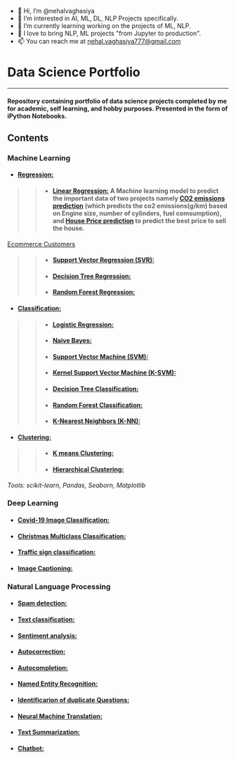 - 👋 Hi, I’m @nehalvaghasiya
- 👀 I’m interested in AI, ML, DL, NLP Projects specifically.
- 🌱 I’m currently learning working on the projects of ML, NLP.
- 💞️ I love to bring NLP, ML projects "from Jupyter to production".
- 📫 You can reach me at [nehal.vaghasiya777@gmail.com](mailto:nehal.vaghsiya777@gmail.com)

<!---
nehalvaghasiya/nehalvaghasiya is a ✨ special ✨ repository because its `README.md` (this file) appears on your GitHub profile.
You can click the Preview link to take a look at your changes.
--->
# **Data Science Portfolio**
---

#### Repository containing portfolio of data science projects completed by me for academic, self learning, and hobby purposes. Presented in the form of iPython Notebooks.

## **Contents**

### **Machine Learning**

- #### **[Regression:](https://github.com/nehalvaghasiya/Data-Science-Portfolio/tree/main/Machine%20Learning/Regression)**
> > - #### **[Linear Regression:](https://github.com/nehalvaghasiya/Data-Science-Portfolio/tree/main/Machine%20Learning/Regression/Linear%20Regression)**   A Machine learning model to predict the important data of two projects namely [CO2 emissions prediction](https://github.com/nehalvaghasiya/Data-Science-Portfolio/tree/main/Machine%20Learning/Regression/Linear%20Regression/CO2%20emission%20prediction) (which predicts the co2 emissions(g/km) based on Engine size, number of cylinders, fuel comsumption), and [House Price prediction](https://github.com/nehalvaghasiya/Data-Science-Portfolio/tree/main/Machine%20Learning/Regression/Linear%20Regression/House%20Price%20Prediction) to predict the best price to sell the house.
[Ecommerce Customers](https://github.com/nehalvaghasiya/Data-Science-Portfolio/tree/main/Machine%20Learning/Regression/Linear%20Regression/Ecommers%20customers)
> > - #### **[Support Vector Regression (SVR):](https://github.com/nehalvaghasiya/Data-Science-Portfolio/tree/main/Machine%20Learning/Regression/Support%20Vector%20Regression%20(SVR))**
> > - #### **[Decision Tree Regression:](https://github.com/nehalvaghasiya/Data-Science-Portfolio/tree/main/Machine%20Learning/Regression/Decision%20Tree%20Regression)**
> > - #### **[Random Forest Regression:](https://github.com/nehalvaghasiya/Data-Science-Portfolio/tree/main/Machine%20Learning/Regression/Random%20Forest%20Regression)**

- #### **[Classification:](https://github.com/nehalvaghasiya/Data-Science-Portfolio/tree/main/Machine%20Learning/Classification)**
> > - #### **[Logistic Regression:](https://github.com/nehalvaghasiya/Data-Science-Portfolio/tree/main/Machine%20Learning/Classification/Logistic%20Regression)**
> > - #### **[Naive Bayes:](https://github.com/nehalvaghasiya/Data-Science-Portfolio/tree/main/Machine%20Learning/Classification/Naive%20Bayes)**
> > - #### **[Support Vector Machine (SVM):](https://github.com/nehalvaghasiya/Data-Science-Portfolio/tree/main/Machine%20Learning/Classification/Support%20Vector%20Machine%20(SVM))**
> > - #### **[Kernel Support Vector Machine (K-SVM):](https://github.com/nehalvaghasiya/Data-Science-Portfolio/tree/main/Machine%20Learning/Classification/Kernel%20SVM)**
> > - #### **[Decision Tree Classification:](https://github.com/nehalvaghasiya/Data-Science-Portfolio/tree/main/Machine%20Learning/Classification/Decision%20Tree%20Classification)**
> > - #### **[Random Forest Classification:](https://github.com/nehalvaghasiya/Data-Science-Portfolio/tree/main/Machine%20Learning/Classification/Random%20Forest%20Classification)**
> > - #### **[K-Nearest Neighbors (K-NN):](https://github.com/nehalvaghasiya/Data-Science-Portfolio/tree/main/Machine%20Learning/Classification/K-Nearest%20Neighbors%20(K-NN))**

- #### **[Clustering:](https://github.com/nehalvaghasiya/Data-Science-Portfolio/tree/main/Machine%20Learning/Clustering)**
> > - #### **[K means Clustering:](https://github.com/nehalvaghasiya/Data-Science-Portfolio/tree/main/Machine%20Learning/Clustering/K%20means%20Clustering)**
> > - #### **[Hierarchical Clustering:](https://github.com/nehalvaghasiya/Data-Science-Portfolio/tree/main/Machine%20Learning/Clustering/Hierarchical%20Clustering)**


*Tools: scikit-learn, Pandas, Seaborn, Matplotlib*


### **Deep Learning**
- #### **[Covid-19 Image Classification:](https://github.com/nehalvaghasiya/Data-Science-Portfolio/tree/main/Deep%20Learning/Covid-19%20Image%20Classification)**
- #### **[Christmas Multiclass Classification:](https://github.com/nehalvaghasiya/Data-Science-Portfolio/tree/main/Deep%20Learning/Christmas%20Multiclass%20Classification)**
- #### **[Traffic sign classification:](https://github.com/nehalvaghasiya/Data-Science-Portfolio/tree/main/Deep%20Learning/Traffic%20Sign%20Classification)**
- #### **[Image Captioning:](https://github.com/nehalvaghasiya/Data-Science-Portfolio/tree/main/Deep%20Learning/Image%20Captioning)**


### **Natural Language Processing**
- #### **[Spam detection:](https://github.com/nehalvaghasiya/Data-Science-Portfolio/tree/main/Natural%20Language%20Processing/Spam%20detection)**
- #### **[Text classification:](https://github.com/nehalvaghasiya/Data-Science-Portfolio/tree/main/Natural%20Language%20Processing/Text%20classification)**
- #### **[Sentiment analysis:](https://github.com/nehalvaghasiya/Data-Science-Portfolio/tree/main/Natural%20Language%20Processing/Sentiment%20analysis)**
- #### **[Autocorrection:](https://github.com/nehalvaghasiya/Data-Science-Portfolio/tree/main/Natural%20Language%20Processing/Autocorrection)**
- #### **[Autocompletion:](https://github.com/nehalvaghasiya/Data-Science-Portfolio/tree/main/Natural%20Language%20Processing/Autocompletion)**
- #### **[Named Entity Recognition:](https://github.com/nehalvaghasiya/Data-Science-Portfolio/tree/main/Natural%20Language%20Processing/Named%20Entity%20Recognition)**
- #### **[Identificarion of duplicate Questions:](https://github.com/nehalvaghasiya/Data-Science-Portfolio/tree/main/Natural%20Language%20Processing/Identificarion%20of%20duplicate%20Questions)**
- #### **[Neural Machine Translation:](https://github.com/nehalvaghasiya/Data-Science-Portfolio/tree/main/Natural%20Language%20Processing/Neural%20Machine%20Translation)**
- #### **[Text Summarization:](https://github.com/nehalvaghasiya/Data-Science-Portfolio/tree/main/Natural%20Language%20Processing/Text%20Summarization)**
- #### **[Chatbot:](https://github.com/nehalvaghasiya/Data-Science-Portfolio/tree/main/Natural%20Language%20Processing/Text%20Summarization/Chatbot)**
